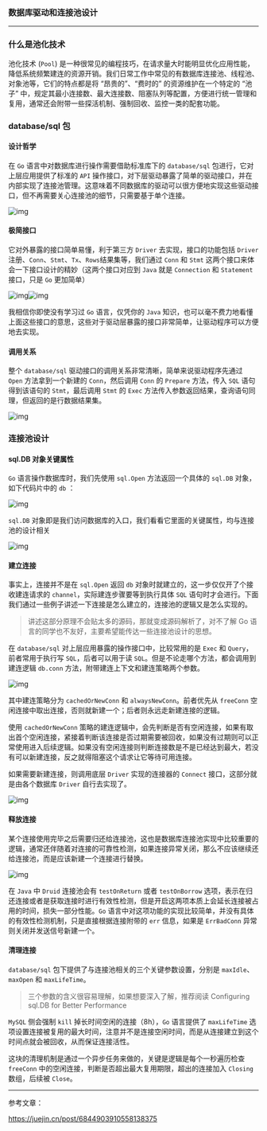 ### 数据库驱动和连接池设计

---

### **什么是池化技术**

池化技术 (`Pool`) 是一种很常见的编程技巧，在请求量大时能明显优化应用性能，降低系统频繁建连的资源开销。我们日常工作中常见的有数据库连接池、线程池、对象池等，它们的特点都是将 “昂贵的”、“费时的” 的资源维护在一个特定的 “池子” 中，规定其最小连接数、最大连接数、阻塞队列等配置，方便进行统一管理和复用，通常还会附带一些探活机制、强制回收、监控一类的配套功能。

### **database/sql 包**

#### **设计哲学**

在 `Go` 语言中对数据库进行操作需要借助标准库下的 `database/sql` 包进行，它对上层应用提供了标准的 `API` 操作接口，对下层驱动暴露了简单的驱动接口，并在内部实现了连接池管理。这意味着不同数据库的驱动可以很方便地实现这些驱动接口，但不再需要关心连接池的细节，只需要基于单个连接。

![img](https://mmbiz.qpic.cn/mmbiz_jpg/RpldnLMp99hwp7nicH6giaLxsXiajOcZbtLDcvqyzibCoIuKEHNpgosIm4CoTuNLJ3rlarFEzgevVK6MxfswzJYKYw/640?wx_fmt=jpeg&tp=webp&wxfrom=5&wx_lazy=1&wx_co=1)

#### **极简接口**

它对外暴露的接口简单易懂，利于第三方 `Driver` 去实现，接口的功能包括 `Driver` 注册、`Conn`、`Stmt`、`Tx`、`Rows`结果集等，我们通过 `Conn` 和 `Stmt` 这两个接口来体会一下接口设计的精妙（这两个接口对应到 `Java` 就是 `Connection` 和 `Statement` 接口，只是 `Go` 更加简单）

![img](https://mmbiz.qpic.cn/mmbiz_jpg/RpldnLMp99hwp7nicH6giaLxsXiajOcZbtLVbEUJMR9fkp4J5xmiafnvjGWr0yTfLCTxBHWB06OibkdmpLJ3uJdfHKQ/640?wx_fmt=jpeg&tp=webp&wxfrom=5&wx_lazy=1&wx_co=1)![img](https://mmbiz.qpic.cn/mmbiz_jpg/RpldnLMp99hwp7nicH6giaLxsXiajOcZbtLRnwTI34xg8D6ObicicfY7ib7s9KXmv2fgImuSx37jKnjWYuL99HXhnpCg/640?wx_fmt=jpeg&tp=webp&wxfrom=5&wx_lazy=1&wx_co=1)

我相信你即使没有学习过 `Go` 语言，仅凭你的 `Java` 知识，也可以毫不费力地看懂上面这些接口的意思，这些对于驱动层暴露的接口非常简单，让驱动程序可以方便地去实现。

#### **调用关系**

整个 `database/sql` 驱动接口的调用关系非常清晰，简单来说驱动程序先通过 `Open` 方法拿到一个新建的 `Conn`，然后调用 `Conn` 的 `Prepare` 方法，传入 `SQL` 语句得到该语句的 `Stmt`，最后调用 `Stmt` 的 `Exec` 方法传入参数返回结果，查询语句同理，但返回的是行数据结果集。

![img](https://mmbiz.qpic.cn/mmbiz_jpg/RpldnLMp99hwp7nicH6giaLxsXiajOcZbtL5KNaSjzKZJ3cfISEfZgr8dNNibL3hd3kKqibvcORd1kMScia4XjQfr8jw/640?wx_fmt=jpeg&tp=webp&wxfrom=5&wx_lazy=1&wx_co=1)

### **连接池设计**

#### **sql.DB 对象关键属性**

`Go` 语言操作数据库时，我们先使用 `sql.Open` 方法返回一个具体的 `sql.DB` 对象，如下代码片中的 `db` ：

![img](https://mmbiz.qpic.cn/mmbiz_jpg/RpldnLMp99hwp7nicH6giaLxsXiajOcZbtL4EvxdA22UjVia0bWEvnP8I1icoL11erib3wQ2LIicERv3gelnRVf3086MA/640?wx_fmt=jpeg&tp=webp&wxfrom=5&wx_lazy=1&wx_co=1)

`sql.DB` 对象即是我们访问数据库的入口，我们看看它里面的关键属性，均与连接池的设计相关

![img](https://mmbiz.qpic.cn/mmbiz_jpg/RpldnLMp99hwp7nicH6giaLxsXiajOcZbtLdgV95WiaQe4blKCClOK7IVG10Kg0KSzyToQiam0nlkM0fZ1feqXpSYzA/640?wx_fmt=jpeg&tp=webp&wxfrom=5&wx_lazy=1&wx_co=1)

#### **建立连接**

事实上，连接并不是在 `sql.Open` 返回 `db` 对象时就建立的，这一步仅仅开了个接收建连请求的 `channel`，实际建连步骤要等到执行具体 `SQL` 语句时才会进行。下面我们通过一些例子讲述一下连接是怎么建立的，连接池的逻辑又是怎么实现的。

> 讲述这部分原理不会贴太多的源码，那就变成源码解析了，对不了解 Go 语言的同学也不友好，主要希望能传达一些连接池设计的思想。

在 `database/sql` 对上层应用暴露的操作接口中，比较常用的是 `Exec` 和 `Query`，前者常用于执行写 `SQL`，后者可以用于读 `SQL`。但是不论走哪个方法，都会调用到建连逻辑 `db.conn` 方法，附带建连上下文和建连策略两个参数。

![img](https://mmbiz.qpic.cn/mmbiz_jpg/RpldnLMp99hwp7nicH6giaLxsXiajOcZbtL4GfTtic5ibFM1mz8KR9cha5Qm07Ysic4HEclrGnh530J1Y7bNAQwQu3zg/640?wx_fmt=jpeg&tp=webp&wxfrom=5&wx_lazy=1&wx_co=1)

其中建连策略分为 `cachedOrNewConn` 和 `alwaysNewConn`。前者优先从 `freeConn` 空闲连接中取出连接，否则就新建一个；后者则永远走新建连接的逻辑。

使用 `cachedOrNewConn` 策略的建连逻辑中，会先判断是否有空闲连接，如果有取出首个空闲连接，紧接着判断该连接是否过期需要被回收，如果没有过期则可以正常使用进入后续逻辑。如果没有空闲连接则判断连接数是不是已经达到最大，若没有可以新建连接，反之就得阻塞这个请求让它等待可用连接。

如果需要新建连接，则调用底层 `Driver` 实现的连接器的 `Connect` 接口，这部分就是由各个数据库 `Driver` 自行去实现了。

![img](https://mmbiz.qpic.cn/mmbiz_jpg/RpldnLMp99hwp7nicH6giaLxsXiajOcZbtLZXYZiapaWwKG3a39WltpfEkEUH677ibQiadickuG09ACjjMl7X3icibfwLTA/640?wx_fmt=jpeg&tp=webp&wxfrom=5&wx_lazy=1&wx_co=1)

#### **释放连接**

某个连接使用完毕之后需要归还给连接池，这也是数据库连接池实现中比较重要的逻辑，通常还伴随着对连接的可靠性检测，如果连接异常关闭，那么不应该继续还给连接池，而是应该新建一个连接进行替换。

![img](https://mmbiz.qpic.cn/mmbiz_jpg/RpldnLMp99hwp7nicH6giaLxsXiajOcZbtLUsOTqFPtow0o0EBf6N7tKKR1k9yUicSwufxtxu4nDQCiboZ4CZUXILyw/640?wx_fmt=jpeg&tp=webp&wxfrom=5&wx_lazy=1&wx_co=1)

在 `Java` 中 `Druid` 连接池会有 `testOnReturn` 或者 `testOnBorrow` 选项，表示在归还连接或者是获取连接时进行有效性检测，但是开启这两项本质上会延长连接被占用的时间，损失一部分性能。`Go` 语言中对这项功能的实现比较简单，并没有具体的有效性检测机制，只是直接根据连接附带的 `err` 信息，如果是 `ErrBadConn` 异常则关闭并发送信号新建一个。

#### **清理连接**

`database/sql` 包下提供了与连接池相关的三个关键参数设置，分别是 `maxIdle`、`maxOpen` 和 `maxLifeTime`。

> 三个参数的含义很容易理解，如果想要深入了解，推荐阅读 Configuring sql.DB for Better Performance

`MySQL` 侧会强制 `kill` 掉长时间空闲的连接（8h），`Go` 语言提供了 `maxLifeTime` 选项设置连接被复用的最大时间，注意并不是连接空闲时间，而是从连接建立到这个时间点就会被回收，从而保证连接活性。

这块的清理机制是通过一个异步任务来做的，关键是逻辑是每个一秒遍历检查 `freeConn` 中的空闲连接，判断是否超出最大复用期限，超出的连接加入 `Closing` 数组，后续被 `Close`。



---

参考文章：

https://juejin.cn/post/6844903910558138375